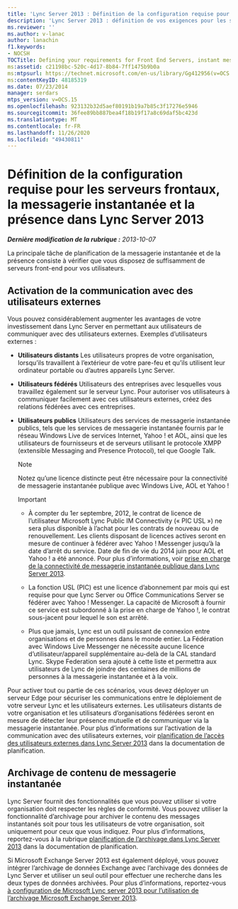 ```yaml
---
title: 'Lync Server 2013 : Définition de la configuration requise pour les serveurs frontaux, la messagerie instantanée et la présence'
description: 'Lync Server 2013 : définition de vos exigences pour les serveurs frontaux, la messagerie instantanée et la présence.'
ms.reviewer: ''
ms.author: v-lanac
author: lanachin
f1.keywords:
- NOCSH
TOCTitle: Defining your requirements for Front End Servers, instant messaging, and presence
ms:assetid: c21198bc-520c-4d17-8b84-7ff1475b9b0a
ms:mtpsurl: https://technet.microsoft.com/en-us/library/Gg412956(v=OCS.15)
ms:contentKeyID: 48185319
ms.date: 07/23/2014
manager: serdars
mtps_version: v=OCS.15
ms.openlocfilehash: 923132b32d5aef80191b19a7b85c3f17276e5946
ms.sourcegitcommit: 36fee89bb887bea4f18b19f17a8c69daf5bc423d
ms.translationtype: MT
ms.contentlocale: fr-FR
ms.lasthandoff: 11/26/2020
ms.locfileid: "49430811"
---
```

# <a name="defining-your-requirements-for-front-end-servers-instant-messaging-and-presence-in-lync-server-2013"></a>Définition de la configuration requise pour les serveurs frontaux, la messagerie instantanée et la présence dans Lync Server 2013

<div data-xmlns="http://www.w3.org/1999/xhtml">

<div class="topic" data-xmlns="http://www.w3.org/1999/xhtml" data-msxsl="urn:schemas-microsoft-com:xslt" data-cs="https://msdn.microsoft.com/">

<div data-asp="https://msdn2.microsoft.com/asp">



</div>

<div id="mainSection">

<div id="mainBody">

<span> </span>

_**Dernière modification de la rubrique :** 2013-10-07_

La principale tâche de planification de la messagerie instantanée et de la présence consiste à vérifier que vous disposez de suffisamment de serveurs front-end pour vos utilisateurs.

<div>

## <a name="enabling-communication-with-external-users"></a>Activation de la communication avec des utilisateurs externes

Vous pouvez considérablement augmenter les avantages de votre investissement dans Lync Server en permettant aux utilisateurs de communiquer avec des utilisateurs externes. Exemples d’utilisateurs externes :

  - **Utilisateurs distants**   Les utilisateurs propres de votre organisation, lorsqu’ils travaillent à l’extérieur de votre pare-feu et qu’ils utilisent leur ordinateur portable ou d’autres appareils Lync Server.

  - **Utilisateurs fédérés**   Utilisateurs des entreprises avec lesquelles vous travaillez également sur le serveur Lync. Pour autoriser vos utilisateurs à communiquer facilement avec ces utilisateurs externes, créez des relations fédérées avec ces entreprises.

  - **Utilisateurs publics**   Utilisateurs des services de messagerie instantanée publics, tels que les services de messagerie instantanée fournis par le réseau Windows Live de services Internet, Yahoo \! et AOL, ainsi que les utilisateurs de fournisseurs et de serveurs utilisant le protocole XMPP (extensible Messaging and Presence Protocol), tel que Google Talk.
    
    <div>
    

    > [!NOTE]  
    > Notez qu’une licence distincte peut être nécessaire pour la connectivité de messagerie instantanée publique avec Windows Live, AOL et Yahoo !

    
    </div>
    
    <div>
    

    > [!IMPORTANT]  
    > <UL>
    > <LI>
    > <P>À compter du 1er septembre, 2012, le contrat de licence de l’utilisateur Microsoft Lync Public IM Connectivity (« PIC USL ») ne sera plus disponible à l’achat pour les contrats de nouveau ou de renouvellement. Les clients disposant de licences actives seront en mesure de continuer à fédérer avec Yahoo ! Messenger jusqu’à la date d’arrêt du service. Date de fin de vie du 2014 juin pour AOL et Yahoo ! a été annoncé. Pour plus d’informations, voir <A href="lync-server-2013-support-for-public-instant-messenger-connectivity.md">prise en charge de la connectivité de messagerie instantanée publique dans Lync Server 2013</A>.</P>
    > <LI>
    > <P>La fonction USL (PIC) est une licence d’abonnement par mois qui est requise pour que Lync Server ou Office Communications Server se fédérer avec Yahoo ! Messenger. La capacité de Microsoft à fournir ce service est subordonné à la prise en charge de Yahoo !, le contrat sous-jacent pour lequel le son est arrêté.</P>
    > <LI>
    > <P>Plus que jamais, Lync est un outil puissant de connexion entre organisations et de personnes dans le monde entier. La Fédération avec Windows Live Messenger ne nécessite aucune licence d’utilisateur/appareil supplémentaire au-delà de la CAL standard Lync. Skype Federation sera ajouté à cette liste et permettra aux utilisateurs de Lync de joindre des centaines de millions de personnes à la messagerie instantanée et à la voix.</P></LI></UL>

    
    </div>

Pour activer tout ou partie de ces scénarios, vous devez déployer un serveur Edge pour sécuriser les communications entre le déploiement de votre serveur Lync et les utilisateurs externes. Les utilisateurs distants de votre organisation et les utilisateurs d’organisations fédérées seront en mesure de détecter leur présence mutuelle et de communiquer via la messagerie instantanée. Pour plus d’informations sur l’activation de la communication avec des utilisateurs externes, voir [planification de l’accès des utilisateurs externes dans Lync Server 2013](lync-server-2013-planning-for-external-user-access.md) dans la documentation de planification.

</div>

<div>

## <a name="archiving-im-content"></a>Archivage de contenu de messagerie instantanée

Lync Server fournit des fonctionnalités que vous pouvez utiliser si votre organisation doit respecter les règles de conformité. Vous pouvez utiliser la fonctionnalité d’archivage pour archiver le contenu des messages instantanés soit pour tous les utilisateurs de votre organisation, soit uniquement pour ceux que vous indiquez. Pour plus d’informations, reportez-vous à la rubrique [planification de l’archivage dans Lync Server 2013](lync-server-2013-planning-for-archiving.md) dans la documentation de planification.

Si Microsoft Exchange Server 2013 est également déployé, vous pouvez intégrer l’archivage de données Exchange avec l’archivage des données de Lync Server et utiliser un seul outil pour effectuer une recherche dans les deux types de données archivées. Pour plus d’informations, reportez-vous [à configuration de Microsoft Lync server 2013 pour l’utilisation de l’archivage Microsoft Exchange Server 2013](configuring-lync-server-2013-to-use-microsoft-exchange-server-2013-archiving.md).

</div>

</div>

<span> </span>

</div>

</div>

</div>

